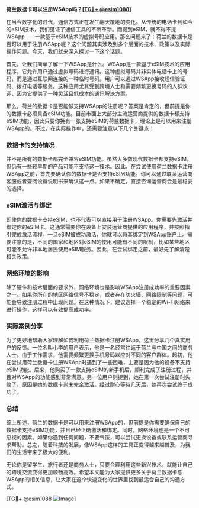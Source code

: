 **荷兰数据卡可以注册WSApp吗？[[TG💪+ @esim1088](https://t.me/s/esim1088)]**

在当今数字化的时代，通信方式正在发生翻天覆地的变化。从传统的电话卡到如今的eSIM技术，我们见证了通信工具的不断革新。而提到eSIM，就不得不提WSApp——一款基于eSIM技术的虚拟号码应用。那么问题来了：荷兰的数据卡是否可以用于注册WSApp呢？这个问题其实涉及到多个层面的技术、政策以及实际操作问题。今天，我们就来深入探讨一下这个话题。

首先，让我们简单了解一下WSApp是什么。WSApp是一款基于eSIM技术的应用程序，它允许用户通过虚拟号码进行通讯。这种虚拟号码并非实体电话卡上的号码，而是通过互联网连接的一种临时号码。用户可以通过WSApp接收短信验证码、拨打电话等服务。这种应用尤其受到跨境人士和需要频繁更换号码的人群欢迎，因为它提供了一种灵活且低成本的通讯解决方案。

那么，荷兰的数据卡是否能够支持WSApp的注册呢？答案是肯定的，但前提是你的数据卡必须具备eSIM功能。目前市面上大部分主流运营商提供的数据卡都支持eSIM功能，因此只要你拥有一张支持eSIM的荷兰数据卡，理论上是可以用来注册WSApp的。不过，在实际操作中，还需要注意以下几个关键点：

### 数据卡的支持情况

并不是所有的数据卡都完全兼容eSIM功能。虽然大多数现代数据卡都支持eSIM，但仍有一些较早期的产品可能不支持这一技术。因此，在尝试使用荷兰数据卡注册WSApp之前，首先要确认你的数据卡是否支持eSIM功能。你可以通过联系运营商客服或者查阅设备说明书来确认这一点。如果不确定，直接咨询运营商会是最稳妥的选择。

### eSIM激活与绑定

即使你的数据卡支持eSIM，也不代表可以直接用于注册WSApp。你需要先激活并绑定你的eSIM卡。这通常需要你在设备上安装运营商提供的应用程序，并按照指引完成激活流程。一旦eSIM被成功激活，你就可以将其绑定到WSApp账户上。需要注意的是，不同的国家和地区对eSIM的使用可能有不同的限制，比如某些地区可能不允许非本地居民使用eSIM服务。因此，在尝试绑定之前，最好先了解清楚相关政策。

### 网络环境的影响

除了硬件和技术层面的要求外，网络环境也是影响WSApp注册成功率的重要因素之一。如果你所在的地区网络信号不稳定，或者存在防火墙、网络限制等问题，可能会导致注册过程中出现问题。在这种情况下，建议选择一个稳定的Wi-Fi网络来进行操作，这样可以有效提高成功率。

### 实际案例分享

为了更好地帮助大家理解如何利用荷兰数据卡注册WSApp，这里分享几个真实用户的反馈。一位名叫小李的用户表示，他是一名经常往返于荷兰与中国之间的商务人士。由于工作需求，他需要频繁更换手机号码以应对不同的客户群体。起初，他在尝试用荷兰数据卡注册WSApp时遇到了一些困难，主要是因为他的设备不支持eSIM功能。后来，他购买了一款支持eSIM的新手机后，顺利完成了注册过程，并且对WSApp的功能感到非常满意。另一位用户则提到，她在第一次尝试注册时失败了，原因是她的数据卡尚未完全激活。经过耐心等待几天后，她再次尝试终于成功了。

### 总结

综上所述，荷兰的数据卡是可以用来注册WSApp的，但前提是你需要确保自己的数据卡支持eSIM功能，并且已经正确激活和绑定。同时，网络环境也是一个不可忽视的因素。如果你遇到任何问题，不要气馁，可以尝试更换设备或联系运营商寻求帮助。总之，随着科技的发展，像WSApp这样的工具正变得越来越普及，为我们的生活带来了极大的便利。

无论你是留学生、旅行者还是商务人士，只要合理利用这些新兴技术，就能让自己的跨境交流变得更加顺畅高效。希望本文能为大家提供更多关于荷兰数据卡与WSApp的相关信息，让大家在这个快速变化的世界里找到最适合自己的沟通方式。

[[TG💪+ @esim1088](https://t.me/s/esim1088) ![Image](https://i.postimg.cc/4NQfJmqS/Snipaste-2025-05-13-00-14-12.png)]